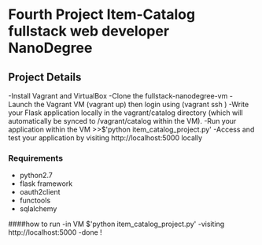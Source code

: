 # Fourth Project Item-Catalog fullstack web developer NanoDegree
## Project Details
-Install Vagrant and VirtualBox
-Clone the fullstack-nanodegree-vm
-Launch the Vagrant VM (vagrant up) then login using (vagrant ssh )
-Write your Flask application locally in the vagrant/catalog directory (which will automatically be synced to /vagrant/catalog within the VM).
-Run your application within the VM >>$'python item_catalog_project.py'
-Access and test your application by visiting http://localhost:5000 locally

### Requirements
- python2.7
- flask framework
- oauth2client
- functools
- sqlalchemy

####how to run 
-in VM $'python item_catalog_project.py'
-visiting http://localhost:5000
-done !